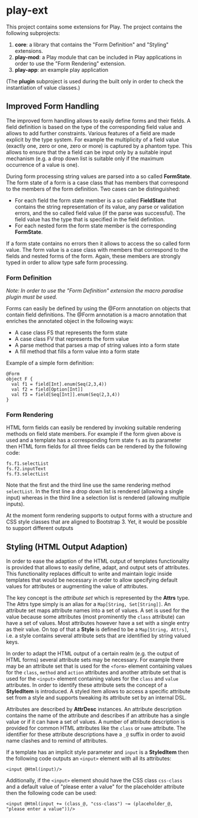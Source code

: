 # play-ext

This project contains some extensions for Play. The project contains the following subprojects:

1. **core**: a library that contains the "Form Definition" and "Styling" extensions.
2. **play-mod**: a Play module that can be included in Play applications in order to use the "Form
Rendering" extension.
3. **play-app**: an example play application

(The **plugin** subproject is used during the built only in order to check the instantiation of value classes.)

## Improved Form Handling

The improved form handling allows to easily define forms and their fields. A field definition is based on the type of the
corresponding field value and allows to add further constraints. Various features of a field are made explicit by the type
system. For example the multiplicity of a field value (exactly one, zero or one, zero or more) is captured by a phantom type.
This allows to ensure that the a field can be input only by a suitable input mechanism (e.g. a drop down list
is suitable only if the maximum occurrence of a value is one).

During form processing string values are parsed into a so called **FormState**. The form state of a form is a case class
that has members that correspond to the members of the form definition. Two cases can be distinguished:

* For each field the form state member is a so called **FieldState** that contains the string representation of its value,
any parse or validation errors, and the so called field value (if the parse was successful). The field value has the
type that is specified in the field definition.
* For each nested form the form state member is the corresponding **FormState**.

If a form state contains no errors then it allows to access the so called form value. The form value is a case class
with members that correspond to the fields and nested forms of the form. Again, these members are strongly typed in
order to allow type safe form processing.

### Form Definition

*Note: In order to use the "Form Definition" extension the macro paradise plugin must be used.*

Forms can easily be defined by using the @Form annotation on objects that contain field definitions. The @Form annotation
is a macro annotation that enriches the annotated object in the following ways:

* A case class FS that represents the form state
* A case class FV that represents the form value
* A parse method that parses a map of string values into a form state
* A fill method that fills a form value into a form state

Example of a simple form definition:

    @Form
    object F {
      val f1 = field[Int].enum(Seq(2,3,4))
      val f2 = field[Option[Int]]
      val f3 = field[Seq[Int]].enum(Seq(2,3,4))
    }

### Form Rendering

HTML form fields can easily be rendered by invoking suitable rendering methods on field state members. For example if
the form given above is used and a template has a corresponding form state `fs` as its parameter then HTML form fields
for all three fields can be rendered by the following code:

    fs.f1.selectList
    fs.f2.inputText
    fs.f3.selectList

Note that the first and the third line use the same rendering method `selectList`. In the first line a drop down list
is rendered (allowing a single input) whereas in the third line a selection list is rendered (allowing multiple inputs).

At the moment form rendering supports to output forms with a structure and CSS style classes that are aligned to Bootstrap 3.
Yet, it would be possible to support different outputs

## Styling (HTML Output Adaption)

In order to ease the adaption of the HTML output of templates functionality is provided that allows to easily define, adapt, and output
sets of attributes. This functionality replaces difficult to write and maintain logic inside templates that would be
necessary in order to allow specifying default values for attributes or augmenting the value of attributes.

The key concept is the *attribute set* which is represented by the **Attrs** type. The Attrs type simply is
an alias for a `Map[String, Set[String]]`. An attribute set maps attribute names into a set of values. A set is
used for the value because some attributes (most prominently the `class` attribute) can have a set of values. Most attributes
however have a set with a single entry as their value. On top of that a **Style** is defined to be a `Map[String, Attrs]`,
i.e. a style contains several attribute sets that are identified by string valued keys.

In order to adapt the HTML output of a certain realm (e.g. the output of HTML forms) several attribute sets may be
necessary. For example there may be an attribute set that is used for the `<form>` element containing values for the `class`, `method` and
`action` attributes and another attribute set that is used for the `<input>` element containing values for the `class` and `value`
attributes. In order to identify these attribute sets the concept of a **StyledItem** is introduced. A styled item allows
to access a specific attribute set from a style and supports tweaking its attribute set by an internal DSL.

Attributes are described by **AttrDesc** instances. An attribute description contains the name of the attribute and describes
if an attribute has a single value or if it can have a set of values. A number of attribute description is provided for
common HTML attributes like the `class` or `name` attribute. The identifier for these attribute descriptions have a
`_@` suffix in order to avoid name clashes and to remind of attributes.

If a template has an implicit style parameter and `input` is a **StyledItem** then the following code outputs an `<input>` element
with all its attributes:

    <input @Html(input)/>

Additionally, if the `<input>` element should have the CSS class `css-class` and a default value of "please enter a value"
for the placeholder attribute then the following code can be used:

    <input @Html(input += (class_@, "css-class") ~= (placeholder_@, "please enter a value"))/>

